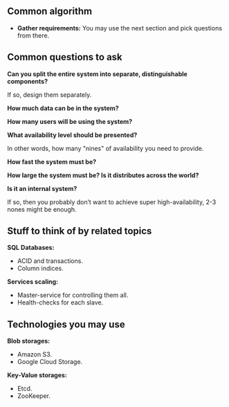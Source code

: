 ## Common algorithm

* **Gather requirements:** You may use the next section and pick questions from there.

## Common questions to ask

**Can you split the entire system into separate, distinguishable components?**

If so, design them separately.

**How much data can be in the system?**

**How many users will be using the system?**

**What availability level should be presented?**

In other words, how many "nines" of availability you need to provide.

**How fast the system must be?**

**How large the system must be? Is it distributes across the world?**

**Is it an internal system?**

If so, then you probably don’t want to achieve super high-availability, 2-3 nones might be enough.

## Stuff to think of by related topics

**SQL Databases:**
- ACID and transactions.
- Column indices.

**Services scaling:**
- Master-service for controlling them all.
- Health-checks for each slave.

## Technologies you may use

**Blob storages:**
- Amazon S3.
- Google Cloud Storage.

**Key-Value storages:**
- Etcd.
- ZooKeeper.








